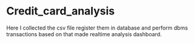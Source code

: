 # Credit_card_analysis
Here I collected the csv file  register them in database and perform dbms transactions based on that made  realtime analysis dashboard.
